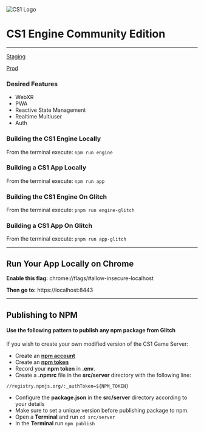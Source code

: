 ![CS1 Logo](https://cdn.glitch.com/ea426344-f1a7-4a2b-8557-b641408c03a1%2FCS1_logo_64.png?v=1589664754866)
# CS1 Engine Community Edition
---

<a href="https://cs1ce.glitch.me/staging/index.html" rel="noreferrer noopener">Staging</a>

<a href="https://cs1ce.glitch.me/index.html" rel="noreferrer noopener">Prod</a>

### Desired Features

- WebXR
- PWA
- Reactive State Management
- Realtime Multiuser
- Auth

### Building the CS1 Engine Locally

From the terminal execute: `npm run engine`

### Building a CS1 App Locally

From the terminal execute: `npm run app`

### Building the CS1 Engine On Glitch

From the terminal execute: `pnpm run engine-glitch`

### Building a CS1 App On Glitch

From the terminal execute: `pnpm run app-glitch`
___

## Run Your App Locally on Chrome

**Enable this flag:**
chrome://flags/#allow-insecure-localhost

**Then go to:**
https://localhost:8443

___


## Publishing to NPM

#### Use the following pattern to publish any npm package from Glitch


If you wish to create your own modified version of the CS1 Game Server:
- Create an <a href="https://www.npmjs.com/" rel="noopener noreferrer ">**npm account**</a>
- Create an <a href="https://docs.npmjs.com/creating-and-viewing-authentication-tokens" rel="noopener noreferrer ">**npm token**</a>
- Record your **npm token** in **.env**.
- Create a **.npmrc** file in the **src/server** directory with the following line:
```
//registry.npmjs.org/:_authToken=${NPM_TOKEN}
```
- Configure the **package.json** in the **src/server** directory according to your details
- Make sure to set a unique version before publishing package to npm.
- Open a **Terminal** and run ```cd src/server```
- In the **Terminal** run ```npm publish```